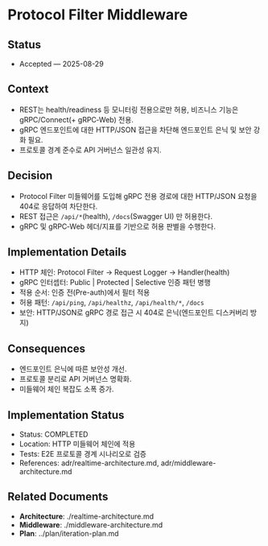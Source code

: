 # Protocol Filter Middleware

## Status
- Accepted — 2025-08-29

## Context
- REST는 health/readiness 등 모니터링 전용으로만 허용, 비즈니스 기능은 gRPC/Connect(+ gRPC‑Web) 전용.
- gRPC 엔드포인트에 대한 HTTP/JSON 접근을 차단해 엔드포인트 은닉 및 보안 강화 필요.
- 프로토콜 경계 준수로 API 거버넌스 일관성 유지.

## Decision
- Protocol Filter 미들웨어를 도입해 gRPC 전용 경로에 대한 HTTP/JSON 요청을 404로 응답하여 차단한다.
- REST 접근은 `/api/*`(health), `/docs`(Swagger UI) 만 허용한다.
- gRPC 및 gRPC‑Web 헤더/지표를 기반으로 허용 판별을 수행한다.

## Implementation Details
- HTTP 체인: Protocol Filter → Request Logger → Handler(health)
- gRPC 인터셉터: Public | Protected | Selective 인증 패턴 병행
- 적용 순서: 인증 전(Pre-auth)에서 필터 적용
- 허용 패턴: `/api/ping`, `/api/healthz`, `/api/health/*`, `/docs`
- 보안: HTTP/JSON로 gRPC 경로 접근 시 404로 은닉(엔드포인트 디스커버리 방지)

## Consequences
- 엔드포인트 은닉에 따른 보안성 개선.
- 프로토콜 분리로 API 거버넌스 명확화.
- 미들웨어 체인 복잡도 소폭 증가.

## Implementation Status
- Status: COMPLETED
- Location: HTTP 미들웨어 체인에 적용
- Tests: E2E 프로토콜 경계 시나리오로 검증
- References: adr/realtime-architecture.md, adr/middleware-architecture.md

## Related Documents
- **Architecture**: ./realtime-architecture.md
- **Middleware**: ./middleware-architecture.md
- **Plan**: ../plan/iteration-plan.md
